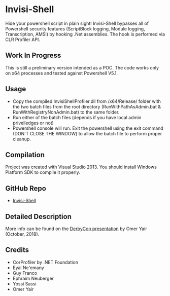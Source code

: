 # Invisi-Shell
Hide your powershell script in plain sight! Invisi-Shell bypasses all of Powershell security features (ScriptBlock logging, Module logging, Transcription, AMSI) by hooking .Net assemblies. The hook is performed via CLR Profiler API.

## Work In Progress
This is still a preliminary version intended as a POC. The code works only on x64 processes and tested against Powershell V5.1.

## Usage
 - Copy the compiled InvisiShellProfiler.dll from /x64/Release/ folder with the two batch files from the root directory (RunWithPathAsAdmin.bat & RunWithRegistryNonAdmin.bat) to the same folder.
 - Run either of the batch files (depends if you have local admin privelledges or not)
 - Powershell console will run. Exit the powershell using the exit command (DON'T CLOSE THE WINDOW) to allow the batch file to perform proper cleanup.

## Compilation
Project was created with Visual Studio 2013. You should install Windows Platform SDK to compile it properly.

## GitHub Repo
- [Invisi-Shell](https://github.com/OmerYa/Invisi-Shell)

## Detailed Description
More info can be found on the [DerbyCon presentation](http://www.irongeek.com/i.php?page=videos/derbycon8/track-3-15-goodbye-obfuscation-hello-invisi-shell-hiding-your-powershell-script-in-plain-sight-omer-yair) by Omer Yair (October, 2018).

## Credits
 - CorProfiler by .NET Foundation
 - Eyal Ne'emany
 - Guy Franco
 - Ephraim Neuberger
 - Yossi Sassi
 - Omer Yair